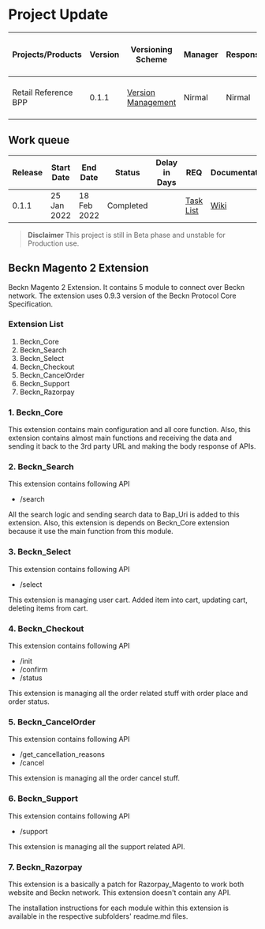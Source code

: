 # Project Update

|Projects/Products|Version|Versioning Scheme|Manager|Responsible|Accountable|Consulted|Informed|Last update|Last updated date|Next upcoming release date
|-----------------|-------|-----------------|-------|-----------|-----------|---------|--------|-----------|-----------------|--------------------------
|Retail Reference BPP|0.1.1|[Version Management](https://docs.google.com/document/d/1HjXV4W2STirMUa2_L8bGWB0ORn9SeYRvJSyUPbntbXY/edit#heading=h.b06d3jp4draa)|Nirmal|Nirmal|Nirmal|Open Community, Indglobal|General Public|End-to-end functionality testing in progress|14 Feb 2022|18 Feb 2022

## Work queue
|Release|Start Date|End Date|Status|Delay in Days|REQ|Documentation|Code|Logs
|-------|----------|--------|------|-------------|---|-------------|----|----
|0.1.1 |25 Jan 2022|18 Feb 2022|Completed| |[Task List](https://github.com/beckn/magento-beckn-bpp-extension/issues?q=milestone%3Av0.1.1+)|[Wiki](https://github.com/beckn/beckn-in-a-box/wiki)|[Codebase](https://github.com/beckn/magento-beckn-bpp-extension)|[Logs](https://github.com/beckn/magento-beckn-bpp-extension/commits/main)

> **Disclaimer** This project is still in Beta phase and unstable for Production use.


## Beckn Magento 2 Extension
Beckn Magento 2 Extension. It contains 5 module to connect over Beckn network. The extension uses 0.9.3 version of the Beckn Protocol Core Specification.

### Extension List
1. Beckn_Core
2. Beckn_Search
3. Beckn_Select
4. Beckn_Checkout
5. Beckn_CancelOrder
6. Beckn_Support
7. Beckn_Razorpay

### 1. Beckn_Core
This extension contains main configuration and all core function.
Also, this extension contains almost main functions and receiving the data and sending it back to the 3rd party URL and making the body response of APIs.

### 2. Beckn_Search
This extension contains following API 
* /search

All the search logic and sending search data to Bap_Uri is added to this extension.
Also, this extension is depends on Beckn_Core extension because it use the main function from this module.

### 3. Beckn_Select
This extension contains following API 
* /select

This extension is managing user cart. Added item into cart, updating cart, deleting items from cart.

### 4. Beckn_Checkout
This extension contains following API 

* /init
* /confirm
* /status

This extension is managing all the order related stuff with order place and order status.

### 5. Beckn_CancelOrder
This extension contains following API

* /get_cancellation_reasons
* /cancel

This extension is managing all the order cancel stuff.

### 6. Beckn_Support
This extension contains following API

* /support

This extension is managing all the support related API.

### 7. Beckn_Razorpay
This extension is a basically a patch for Razorpay_Magento to work both website and Beckn network.
This extension doesn't contain any API.

The installation instructions for each module within this extension is available in the respective subfolders' readme.md files.
